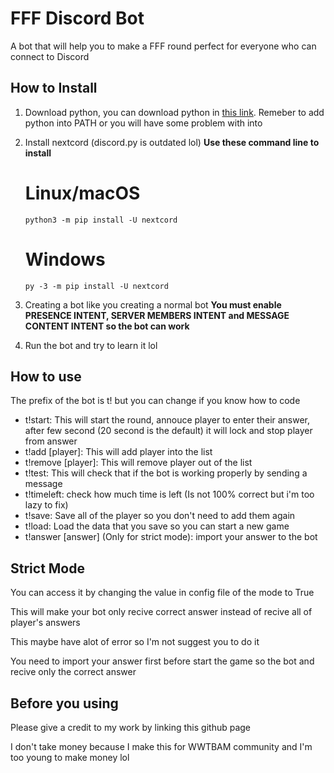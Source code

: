 
# FFF Discord Bot

A bot that will help you to make a FFF round perfect for everyone who can connect to Discord

## How to Install

1. Download python, you can download python in [this link](https://www.python.org/downloads/). Remeber to add python into PATH or you will have some problem with into

2. Install nextcord (discord.py is outdated lol)
**Use these command line to install**


    # Linux/macOS
    ```
    python3 -m pip install -U nextcord
    ```
    
    # Windows
    ```
    py -3 -m pip install -U nextcord
    ```
3. Creating a bot like you creating a normal bot
**You must enable PRESENCE INTENT, SERVER MEMBERS INTENT and MESSAGE CONTENT INTENT so the bot can work**

4. Run the bot and try to learn it lol
## How to use

The prefix of the bot is t! but you can change if you know how to code

* t!start: This will start the round, annouce player to enter their answer, after few second (20 second is the default) it will lock and stop player from answer
* t!add [player]: This will add player into the list
* t!remove [player]: This will remove player out of the list
* t!test: This will check that if the bot is working properly by sending a message
* t!timeleft: check how much time is left (Is not 100% correct but i'm too lazy to fix)
* t!save: Save all of the player so you don't need to add them again
* t!load: Load the data that you save so you can start a new game
* t!answer [answer] (Only for strict mode): import your answer to the bot
## Strict Mode

You can access it by changing the value in config file of the mode to True

This will make your bot only recive correct answer instead of recive all of player's answers

This maybe have alot of error so I'm not suggest you to do it

You need to import your answer first before start the game so the bot and recive only the correct answer

## Before you using

Please give a credit to my work by linking this github page

I don't take money because I make this for WWTBAM community and I'm too young to make money lol